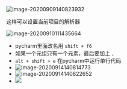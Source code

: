 ![image-20200909140823932](https://cdn.jsdelivr.net/gh/smallzhong/picgo-pic-bed@master/image-20200909140823932.png)

这样可以设置当前项目的解析器

![image-20200910111435664](https://cdn.jsdelivr.net/gh/smallzhong/picgo-pic-bed@master/image-20200910111435664.png)

+ pycharm里面改名用 `shift + f6`
+ 如果一个元组只有一个元素，最后要加上 `,`
+ `alt + shift + e` 在pycharm中运行单行代码
+ ![image-20200914140814773](https://cdn.jsdelivr.net/gh/smallzhong/picgo-pic-bed@master/image-20200914140814773.png)
+ ![image-20200914140822652](https://cdn.jsdelivr.net/gh/smallzhong/picgo-pic-bed@master/image-20200914140829378.png)
+ ![](https://cdn.jsdelivr.net/gh/smallzhong/picgo-pic-bed@master/image-20200914140822652.png)